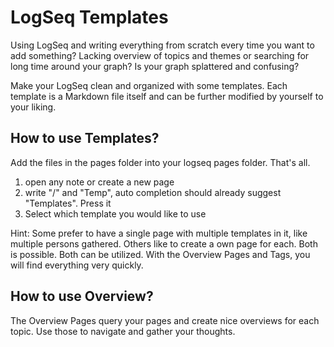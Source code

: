 # LogSeq Templates
Using LogSeq and writing everything from scratch every time you want to add something? Lacking overview of topics and themes or searching for long time around your graph? Is your graph splattered and confusing?

Make your LogSeq clean and organized with some templates. Each template is a Markdown file itself and can be further modified by yourself to your liking. 

## How to use Templates?
Add the files in the pages folder into your logseq pages folder. That's all.

1. open any note or create a new page
2. write "/" and "Temp", auto completion should already suggest "Templates". Press it
3. Select which template you would like to use

Hint: Some prefer to have a single page with multiple templates in it, like multiple persons gathered. Others like to create a own page for each. Both is possible. Both can be utilized. 
With the Overview Pages and Tags, you will find everything very quickly.

## How to use Overview?
The Overview Pages query your pages and create nice overviews for each topic. Use those to navigate and gather your thoughts. 
